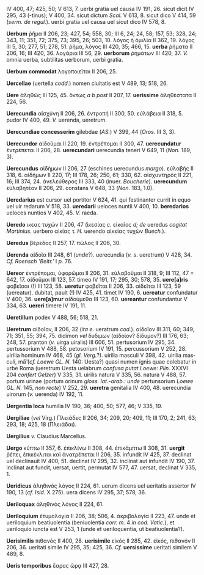 IV 400, 47; 425, 50; V 613, 7. uerbi gratia uel causa IV 191, 26. sicut
dicit IV 295, 43 (-tinus); V 400, 34. sicut dictum *Scal.* V 613, 8.
sicut dico V 414, 59 (*serm. de regul.*). uerbi gratia uel causa uel
sicut dico IV 578, 8.

**Uerbum** ῥῆμα II 206, 23; 427, 54; 558, 30; III 6, 24; 24, 58; 157,
53; 328, 24; 343, 11; 351, 72; 375, 73; 395, 26; 503, 10. λόγος ἡ ὁμιλία
II 362, 19. λόγος III 5, 30; 277, 51; 278, 51. ῥῆμα, λόγος III 420, 35;
466, 15. **uerba** ῥήματα II 206, 16; III 420, 36. λογάρια III 56, 29.
**uerborum** ῥημάτων III 420, 37. *V.* omnia uerba, subtilitas uerborum,
uerbi gratia.

**Uerbum commodat** λογοποιεῖται II 206, 25.

**Uercellae** (uertella *codd.*) nomen ciuitatis est V 489, 13; 518, 26.

**Uere** ἀληθῶς III 125, 45. ὄντως *a b post* II 207, 17. **uerissime**
ἀληθέστατα II 224, 56.

**Uerecundia** αἰσχύνη II 206, 26. ἐντροπή II 300, 50. εὐλάβεια II 318,
5. pudor IV 400, 49. *V.* uerenda, ueretrum.

**Uerecundiae concesserim** gilebdae (*AS.*) V 399, 44 (*Oros.* III 3,
3).

**Uerecundor** αἰδοῦμαι II 220, 19. ἐντρέπομαι II 300, 47.
**uerecundatur** ἐντρέπεται II 206, 28. **uerecundari** uerecundia
teneri V 649, 11 (*Non.* 189, 3).

**Uerecundus** αἰδήμων II 206, 27 (eschines uerecundus *margo*). εὐλαβής
II 318, 6. αἰδήμων II 220, 17; III 178, 26; 250, 61; 330, 62.
αἰσχυντηρός II 221, 16; III 374, 24. ἀνελεύθερος III 333, 40 (inuer.
*Boucherie*). **uerecundum** εὐλαβητέον II 206, 29. constans V 648, 33
(*Non.* 183, 1.0).

**Ueredarius** est cursor uel portitor V 624, 41. qui festinanter currit
in equo uel uir redarum V 518, 33. **ueredarii** ueloces nuntii V 400,
10. **beredarios** ueloces nuntios V 402, 45. *V.* raeda.

**Ueredo** ικεας τυχών II 206, 47 (ἱκεσίας *c.* εἰκαῖος *d; de* ueredus
*cogitat Martinius.* uerbero αἰκίας τ. *H.* uerendo αἰκείας τυχών
*Buech.*).

**Ueredus** βέρεδος II 257, 17. πῶλος II 206, 30.

**Uerenda** αἰδοῖα III 248, 61 (*unde*?). uerecundia (*v.* s. ueretrum)
V 428, 34. *Cf. Roensch 'Beitr.'* I *p.* 76.

**Uereor** ἐντρέπομαι, ὑφορῶμαι II 206, 31. εὐλαβοῦμαι II 318, 9; III
112, 47 = 642, 17. αἰδοῦμαι III 123, 57. timeo IV 191, 17; 295, 30; 578,
35. **uere[a]ris** φοβεῖσαι (!) III 123, 58. **ueretur** φοβεῖται II
206, 33. αἰδεῖται III 123, 59 (uereatur). dubitat, pauit (!) IV 425, 41.
timet IV 190, 6. **uereatur** confundatur V 400, 36. **uere[a]mur**
αἰδούμεθα III 123, 60. **uereantur** confundantur V 334, 63. **uereri**
timere IV 191, 11.

**Ueretillum** podex V 488, 56; 518, 21.

**Ueretrum** αἰδοῖον, II 206, 32 (*ita e.* ueratrum *cod.*). αἰδοῖον III
311, 60; 349, 71; 351, 55; 394, 75. didimon *vel* δυδιμων (αἰδοῖον?
δίδυμον?) III 176, 63; 248, 57. pranton (*v.* uirga uiralis) III 606,
51. pertusorium IV 295, 34. pertussorium V 488, 58. petosorium IV 191,
15. percussorium V 252, 28. uirilia hominum IV 468, 45 (*gl. Verg.*?).
uirilia masculi V 398, 42. uirilia mas­culi, ma͠ (*cf. Loewe GL. N.* 140:
Uesta?) quasi numen ignis quae colebatur in urbe Roma (ueretrum Uesta
uelabrum *confusa putat Loewe: Plin.* XXXVI 204 *confert Gelzer*) V 335,
31. uirilis natura V 335, 56. natura V 488, 57. portum urinae (portum
orinum *gloss. lat.-arab.: unde* pertunsorium *Loewe GL. N.* 145, *non
recte*) V 252, 29. **ueretra** genitalia IV 400, 48. uerecundia uirorum
(*v.* uerenda) IV 192, 11.

**Uergentia loca** humilia IV 190, 36; 400, 50; 577, 46; V 335, 19.

**Uergiliae** (*vel* Virg.) Πλειάδες II 206, 34; 209, 20; 409, 11; III
170, 2; 241, 63; 293, 18; 425, 18 (Πλειάδαι).

**Uergilius** *v.* Claudius Marcellus.

**Uergo** κύπτω II 357, 6. ἐπικλίνω II 308, 44. ἐπικάμπτω II 308, 31.
**uergit** ῥέπει, ἐπικέκλιται καὶ ἀνατρέπεται II 206, 35. infundit IV
425, 37. declinat uel declinauit IV 400, 51. declinat IV 295, 32.
inclinat aut infundit IV 190, 37. inclinat aut fundit, uersat, uertit,
permutat IV 577, 47. uersat, declinat V 335, 1.

**Ueridicus** ἀληθινὸς λόγος II 224, 61. uerum dicens uel ueritatis
assertor IV 190, 13 (*cf. Isid.* X 275). uera dicens IV 295, 37; 578,
36.

**Ueriloquax** ἀληθινὸς λόγος II 224, 61.

**Ueriloquium** ἐτυμολογία II 206, 38; 506, 4. ἀκριβολογία II 223, 47.
unde et ueriloquium beatiuolentia (beniuolentia *corr. m.* 4 *in cod.
Vatic.*), et ueriloquio iuncta est V 253, 1 (unde et ueriloquentia, ut
beatiuolentia?).

**Uerisimilis** πιθανός II 400, 28. **uerisimile** εἰκός II 285, 42.
εἰκός, πιθανόν II 206, 36. ueritati simile IV 295, 35; 425, 36. *Cf.*
**uersissime** ueritati similem V 489, 8.

**Ueris temporibus** ἔαρος ὥρᾳ III 427, 28.
